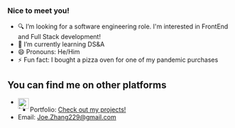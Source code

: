 ### Nice to meet you!

- 🔍 I’m looking for a software engineering role. I'm interested in FrontEnd and Full Stack development!
- 🌱 I’m currently learning DS&A
- 😄 Pronouns: He/Him
- ⚡ Fun fact: I bought a pizza oven for one of my pandemic purchases

## You can find me on other platforms

- [<img align="left" alt="LinkedIn" width="24px" src="https://cdn.jsdelivr.net/npm/simple-icons@v3/icons/linkedin.svg" />][linkedin]
- Portfolio: [Check out my projects!](https://www.joezhang229.github.io/)
- Email: Joe.Zhang229@gmail.com

[linkedin]: https://www.linkedin.com/in/joe-zhang-00229/
[portfolio]: https://www.joezhang229.github.io/
[email]: Joe.zhang229@gmail.com
